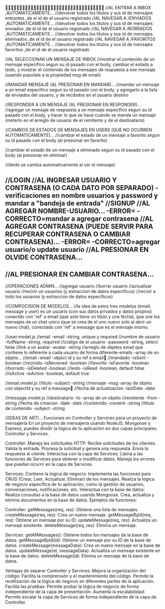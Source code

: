 🎁🎁🎁🎁🎁🎁🎁🎁🎁🎁🎁🎁🎁🎁🎁🎁🎁🎁🎁🎁🎁🎁🎁🎁🎁🎁🎁🎁🎁🎁🎁🎁🎁🎁🎁
//AL ENTRAR A INBOX ,AUTOMATICAMENTE...
//devolver todos los titulos y sus id de mensajes entrantes ,de el id de el usuario registrado
//AL NAVEGAR A /ENVIADOS ,AUTOMATICAMENTE...
//devolver todos los titulos y sus id de mensajes enviados ,de el id de el usuario registrado
//AL NAVEGAR A /BORRADOS ,AUTOMATICAMENTE...
//devolver todos los titulos y sus id de mensajes eliminados ,de el id de el usuario registrado
//AL NAVEGAR A /FAVORITOS ,AUTOMATICAMENTE...
//devolver todos los titulos y sus id de mensajes favoritos ,de el id de el usuario registrado


//AL SELECCIONAR UN MENSAJE DE INBOX
//mostrar el contenido de un mensaje especifico segun su id pasado con el body, cambiar el estado a leido, y mostrar el contenido de los mensajes de respuesta a ese mensaje (usando populate a la propiedad msg de email)

//MANDAR MENSAJE (AL PRESIONAR EN MANDAR)...
//mandar un mensaje a un email especifico segun su id pasado con el body, y agregarlo a la lista de enviados del usuario, y de recibidos en el usuario destino

//RESPONDER A UN MENSAJE (AL PRESIONAR EN RESPONDER)...
//agregar un mensaje de respuesta a un mensaje especifico segun su id pasado con el body, y hacer lo que se hace cuando se manda un mensaje (meterlo en el arreglo de usuario de el remitente y de el destinatario)


//CAMBIOS DE ESTADOS DE MENSAJES EN USERS (QUE NO OCURREN AUTOMATICAMENTE)...
//cambiar el estado de un mensaje a favorito segun su id pasado con el body (al presionar en favorito)

//cambiar el estado de un mensaje a eliminado segun su id pasado con el body (al presionar en eliminar)

//(leido se cambia automaticamente al ver el mensaje)







//LOGIN
//AL INGRESAR USUARIO Y CONTRASENA (O CADA DATO POR SEPARADO)
-verificaciones en nombre usuarios y password y mandar a "bandeja de entrada"
//SIGNUP
//AL AGREGAR NOMBRE-USUARIO...
-ERROR=
-CORRECTO=mandar a agregar contrasena
//AL AGREGAR CONTRASENA (PUEDE SERVIR PARA RECUPERAR CONTRASENA O CAMBIAR CONTRASENA)...
-ERROR=
-CORRECTO=agregar usuario/o update usuario
//AL PRESIONAR EN OLVIDE CONTRASENA...
-
//AL PRESIONAR EN CAMBIAR CONTRASENA...
-





//OPERACIONES ADMIN...
//agregar usuario
//borrar usuario
//actualizar usuario
//recivir un usuarios (y extraccion de datos especificos)
//recivir a todo los usuarios (y extraccion de datos especificos)




//COMPOCISION DE MODELOS...
//la idea de estos tres modelos (email, message y user) es un usuario (con sus datos privados y datos propios) conectdo con 'ref' a email (que solo tiene un titulo y una fecha), que une los mensajes de un chat unico (que se crea de el uno nuevo solo al abrir un nuevo chat), conectado con 'ref' a message que es el mensaje mismo.


//user.model.js
//email -email -string, unique y required
//nombre de usuario -fullName -string, required
//codigo de el usuario -password -string, select false
//link a un avatar -avatar -string
//arreglo de objetos email que contiene lo referente a cada usuario de forma diferente-emails -array de un objeto...
//email -email -object id y su ref a email🚩
//mandado -isSent -boolean
//recivido -isRecieved -boolean
//favorite -isFavorite -boolean
//borrado -isDeleted -boolean
//leido -isRead -boolean, default false
//isActive -isActive -boolean, default true


//email.model.js
//titulo -subject -string
//mensaje -msg -array de objeto con objectId y su ref a message🚩
//fecha de actualizacion -lastDate -date


//message.model.js
//destinatario -to -array de un objeto
//remitente -from -string
//fecha de creacion -date -date
//contenido -content -string
//titulo de contenido -subject -string










//IDEAS DE ARTI...
Funciones en Controller y Services para un proyecto de mensajería
En un proyecto de mensajería usando NodeJS, Mongoose y Express, puedes dividir la lógica de tu aplicación en dos capas principales: Controller y Services.

Controller:
Maneja las solicitudes HTTP:
Recibe solicitudes de los clientes.
Valida la entrada.
Procesa la solicitud y genera una respuesta.
Envía la respuesta al cliente.
Interactua con la capa de Services:
Llama a las funciones de Services para obtener o modificar datos.
Maneja los errores que puedan ocurrir en la capa de Services.

Services:
Contiene la lógica de negocio:
Implementa las funciones para CRUD (Crear, Leer, Actualizar, Eliminar) de los mensajes.
Realiza la lógica de negocio específica de tu aplicación, como la gestión de usuarios, conversaciones, notificaciones, etc.
Interactua con la base de datos:
Realiza consultas a la base de datos usando Mongoose.
Crea, actualiza y elimina documentos en la base de datos.
Ejemplos de funciones:

Controller:
getMessages(req, res): Obtiene una lista de mensajes.
createMessage(req, res): Crea un nuevo mensaje.
getMessageById(req, res): Obtiene un mensaje por su ID.
updateMessage(req, res): Actualiza un mensaje existente.
deleteMessage(req, res): Elimina un mensaje.

Services:
getAllMessages(): Obtiene todos los mensajes de la base de datos.
getMessageById(id): Obtiene un mensaje por su ID de la base de datos.
createMessage(messageData): Crea un nuevo mensaje en la base de datos.
updateMessage(id, messageData): Actualiza un mensaje existente en la base de datos.
deleteMessage(id): Elimina un mensaje de la base de datos.

Ventajas de separar Controller y Services:
Mejora la organización del código:
Facilita la comprensión y el mantenimiento del código.
Permite la reutilización de la lógica de negocio en diferentes partes de la aplicación.
Facilita las pruebas:
Permite probar la lógica de negocio de forma independiente de la capa de presentación.
Aumenta la escalabilidad:
Permite escalar la capa de Services de forma independiente de la capa de Controller.


